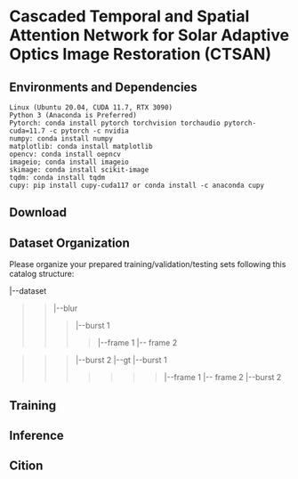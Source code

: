 # Cascaded Temporal and Spatial Attention Network for Solar Adaptive Optics Image Restoration (CTSAN)


## Environments and Dependencies
```
Linux (Ubuntu 20.04, CUDA 11.7, RTX 3090)
Python 3 (Anaconda is Preferred)
Pytorch: conda install pytorch torchvision torchaudio pytorch-cuda=11.7 -c pytorch -c nvidia
numpy: conda install numpy
matplotlib: conda install matplotlib
opencv: conda install oepncv
imageio; conda install imageio
skimage: conda install scikit-image
tqdm: conda install tqdm
cupy: pip install cupy-cuda117 or conda install -c anaconda cupy
```
## Download


## Dataset Organization
Please organize your prepared training/validation/testing sets following this catalog structure:  

|--dataset  
>>|--blur
>>>|--burst 1
>>>>|--frame 1 
>>>>|-- frame 2

>>>|--burst 2
>>|--gt
>>>|--burst 1
>>>>>>>|--frame 1 
>>>>|-- frame 2
>>>|--burst 2



## Training

## Inference

## Cition
